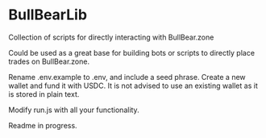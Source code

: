 # BullBearLib
Collection of scripts for directly interacting with BullBear.zone


Could be used as a great base for building bots or scripts to directly place trades on BullBear.zone. 



Rename .env.example to .env, and include a seed phrase. Create a new wallet and fund it with USDC. It is not advised to use an existing wallet as it is stored in plain text.


Modify run.js with all your functionality.



Readme in progress.